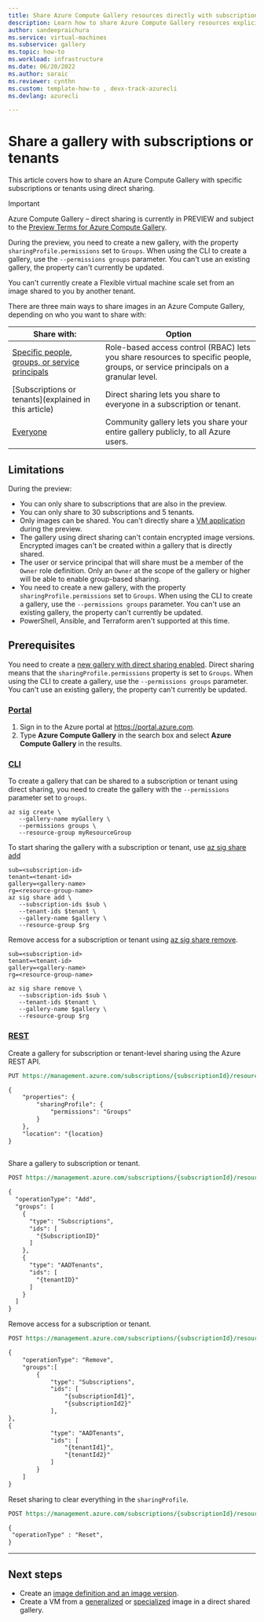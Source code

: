 ```yaml
---
title: Share Azure Compute Gallery resources directly with subscriptions and tenants
description: Learn how to share Azure Compute Gallery resources explicitly with subscriptions and tenants.
author: sandeepraichura
ms.service: virtual-machines
ms.subservice: gallery
ms.topic: how-to
ms.workload: infrastructure
ms.date: 06/20/2022
ms.author: saraic
ms.reviewer: cynthn
ms.custom: template-how-to , devx-track-azurecli 
ms.devlang: azurecli

---
```


# Share a gallery with subscriptions or tenants

This article covers how to share an Azure Compute Gallery with specific subscriptions or tenants using direct sharing.


> [!IMPORTANT]
> Azure Compute Gallery – direct sharing is currently in PREVIEW and subject to the [Preview Terms for Azure Compute Gallery](https://azure.microsoft.com/support/legal/preview-supplemental-terms/).
> 
> During the preview, you need to create a new gallery, with the property `sharingProfile.permissions` set to `Groups`. When using the CLI to create a gallery, use the `--permissions groups` parameter. You can't use an existing gallery, the property can't currently be updated.
>
> You can't currently create a Flexible virtual machine scale set from an image shared to you by another tenant.


There are three main ways to share images in an Azure Compute Gallery, depending on who you want to share with:

| Share with\: | Option |
|----|----|
| [Specific people, groups, or service principals](./share-gallery.md) | Role-based access control (RBAC) lets you share resources to specific people, groups, or service principals on a granular level. |
| [Subscriptions or tenants](explained in this article) | Direct sharing lets you share to everyone in a subscription or tenant. |
| [Everyone](./share-gallery-community.md) | Community gallery lets you share your entire gallery publicly, to all Azure users. |


## Limitations

During the preview:
- You can only share to subscriptions that are also in the preview.
- You can only share to 30 subscriptions and 5 tenants.
- Only images can be shared. You can't directly share a [VM application](vm-applications.md) during the preview.
- The gallery using direct sharing can't contain encrypted image versions. Encrypted images can't be created within a gallery that is directly shared.
- The user or service principal that will share must be a member of the `Owner` role definition. Only an `Owner` at the scope of the gallery or higher will be able to enable group-based sharing.
- You need to create a new gallery,  with the property `sharingProfile.permissions` set to `Groups`. When using the CLI to create a gallery, use the `--permissions groups` parameter. You can't use an existing gallery, the property can't currently be updated.
- PowerShell, Ansible, and Terraform aren't supported at this time.

## Prerequisites

You need to create a [new gallery with direct sharing enabled](./create-gallery.md#create-a-direct-sharing-gallery). Direct sharing means that the `sharingProfile.permissions` property is set to `Groups`. When using the CLI to create a gallery, use the `--permissions groups` parameter. You can't use an existing gallery, the property can't currently be updated.
### [Portal](#tab/portaldirect)

1. Sign in to the Azure portal at https://portal.azure.com.
1. Type **Azure Compute Gallery** in the search box and select **Azure Compute Gallery** in the results.


### [CLI](#tab/clidirect)

To create a gallery that can be shared to a subscription or tenant using direct sharing, you need to create the gallery with the `--permissions` parameter set to `groups`.

```azurecli-interactive
az sig create \
   --gallery-name myGallery \
   --permissions groups \
   --resource-group myResourceGroup  
```
 

To start sharing the gallery with a subscription or tenant, use [az sig share add](/cli/azure/sig#az-sig-share-add) 

```azurecli-interactive
sub=<subscription-id>
tenant=<tenant-id>
gallery=<gallery-name>
rg=<resource-group-name>
az sig share add \
   --subscription-ids $sub \
   --tenant-ids $tenant \
   --gallery-name $gallery \
   --resource-group $rg
```
 

Remove access for a subscription or tenant using [az sig share remove](/cli/azure/sig#az-sig-share-remove).

```azurecli-interactive
sub=<subscription-id>
tenant=<tenant-id>
gallery=<gallery-name>
rg=<resource-group-name>

az sig share remove \
   --subscription-ids $sub \
   --tenant-ids $tenant \
   --gallery-name $gallery \
   --resource-group $rg
```
 


 
### [REST](#tab/restdirect)

Create a gallery for subscription or tenant-level sharing using the Azure REST API.

```rest
PUT https://management.azure.com/subscriptions/{subscriptionId}/resourceGroups/{rgName}/providers/Microsoft.Compute/galleries/{gallery-name}?api-version=2020-09-30

{
	"properties": {
		"sharingProfile": {
			"permissions": "Groups"
		}
	},
	"location": "{location}
}
 
```


Share a gallery to subscription or tenant.


```rest
POST https://management.azure.com/subscriptions/{subscriptionId}/resourceGroups/{rgName}/providers/Microsoft.Compute/galleries/{galleryName}/share?api-version=2020-09-30

{
  "operationType": "Add",
  "groups": [
    {
      "type": "Subscriptions",
      "ids": [
        "{SubscriptionID}"
      ]
    },
    {
      "type": "AADTenants",
      "ids": [
        "{tenantID}"
      ]
    }
  ]
}

```
 

Remove access for a subscription or tenant.

```rest
POST https://management.azure.com/subscriptions/{subscriptionId}/resourceGroups/{rgName}/providers/Microsoft.Compute/galleries/{galleryName}/share?api-version=2020-09-30

{
	"operationType": "Remove",
	"groups":[ 
		{
			"type": "Subscriptions",
			"ids": [
				"{subscriptionId1}",
				"{subscriptionId2}"
			],
},
{
			"type": "AADTenants",
			"ids": [
				"{tenantId1}",
				"{tenantId2}"
			]
		}
	]
}

```


Reset sharing to clear everything in the `sharingProfile`.

```rest
POST https://management.azure.com/subscriptions/{subscriptionId}/resourceGroups/{rgName}/providers/Microsoft.Compute/galleries/{galleryName}/share?api-version=2020-09-30 

{ 
 "operationType" : "Reset", 
} 
```

---


## Next steps
- Create an [image definition and an image version](image-version.md).
- Create a VM from a [generalized](vm-generalized-image-version.md#create-a-vm-from-a-community-gallery-image) or [specialized](vm-specialized-image-version.md#create-a-vm-from-a-community-gallery-image) image in a direct shared gallery.
